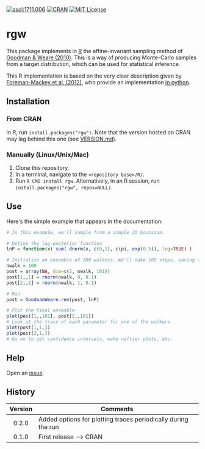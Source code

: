<a href="http://ascl.net/1711.006"><img src="https://img.shields.io/badge/ascl-1711.006-blue.svg?colorB=262255" alt="ascl:1711.006" /></a>
<a href="https://cran.r-project.org/package=rgw"><img src="https://img.shields.io/cran/v/rgw.svg" alt="CRAN" /></a>
<a href="https://raw.githubusercontent.com/abmantz/rgw/master/LICENSE"><img src="https://img.shields.io/cran/l/rgw.svg" alt="MIT License" /></a>

# rgw

This package implements in [R](https://www.r-project.org/)  the affine-invariant sampling method of [Goodman & Weare (2010)](http://dx.doi.org/10.2140/camcos.2010.5.65). This is a way of producing Monte-Carlo samples from a target distribution, which can be used for statistical inference.

This R implementation is based on the very clear description given by [Foreman-Mackey et al. (2012)](https://arxiv.org/abs/1202.3665), who provide an implementation [in python](http://dan.iel.fm/emcee).

## Installation

### From CRAN

In R, run ```install.packages("rgw")```. Note that the version hosted on CRAN may lag behind this one (see [VERSION.md](VERSION.md)).

### Manually (Linux/Unix/Mac)

1. Clone this repository.
2. In a terminal, navigate to the ```<repository base>/R/```.
3. Run ```R CMD install rgw```. Alternatively, in an R session, run ```install.packages("rgw", repos=NULL)```.

## Use

Here's the simple example that appears in the documentation:

```R
# In this example, we'll sample from a simple 2D Gaussian.

# Define the log-posterior function
lnP = function(x) sum( dnorm(x, c(0,1), c(pi, exp(0.5)), log=TRUE) )

# Initialize an ensemble of 100 walkers. We'll take 100 steps, saving the ensemble after each.
nwalk = 100
post = array(NA, dim=c(2, nwalk, 101))
post[1,,1] = rnorm(nwalk, 0, 0.1)
post[2,,1] = rnorm(nwalk, 1, 0.1)

# Run
post = GoodmanWeare.rem(post, lnP)

# Plot the final ensemble
plot(post[1,,101], post[2,,101])
# Look at the trace of each parameter for one of the walkers.
plot(post[1,1,])
plot(post[2,1,])
# Go on to get confidence intervals, make niftier plots, etc.
```

## Help

Open an [issue](https://github.com/abmantz/rgw/issues).

## History

Version | Comments
:-----: | --------
0.2.0   | Added options for plotting traces periodically during the run
0.1.0   | First release --> CRAN

